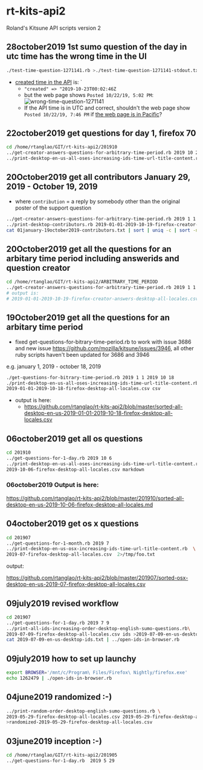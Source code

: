 # rt-kits-api2
Roland's Kitsune API scripts version 2

## 28october2019 1st sumo question of the day in utc time has the wrong time in the UI

```bash
./test-time-question-1271141.rb >./test-time-question-1271141-stdout.txt
```
* [created time in the API](https://github.com/rtanglao/rt-kits-api2/blob/master/test-time-question-1271141-stdout.txt) is: `
  * `"created" => "2019-10-23T00:02:46Z`
  * but the web page shows `Posted 10/22/19, 5:02 PM`: ![wrong-time-question-1271141](https://github.com/rtanglao/rt-kits-api2/blob/master/wrong-website-time-question-1271141.png)
  * If the API time is in UTC and correct,  shouldn't the web page show `Posted 10/22/19, 7:46 PM` if [the web page is in Pacific](https://www.worldtimebuddy.com/utc-to-pst-converter?qm=1&lid=100,8,6174041&h=100&date=2019-10-29&sln=2.5-3)?

## 22october2019 get questions for day 1, firefox 70

```bash
cd /home/rtanglao/GIT/rt-kits-api2/201910
../get-creator-answers-questions-for-arbitrary-time-period.rb 2019 10 22 2019 10 22
../print-desktop-en-us-all-oses-increasing-ids-time-url-title-content.rb 2019-10-22-2019-10-22-firefox-creator-answers-desktop-all-locales.csv markdown 
```

## 20October2019 get all contributors January 29, 2019 - October 19, 2019

* where `contribution` = a reply by somebody other than the original poster of the support question

```bash
../get-creator-answers-questions-for-arbitrary-time-period.rb 2019 1 1 2019 10 19 
../print-desktop-contributors.rb 2019-01-01-2019-10-19-firefox-creator-answers-desktop-all-locales.csv >01january-19october2019-contributors.txt &
cat 01january-19october2019-contributors.txt | sort | uniq -c | sort -nr > 29january-19october2019-sorted-contributors.txt
```

## 20October2019 get all the questions for an arbitary time period including answerids and question creator

```bash
cd /home/rtanglao/GIT/rt-kits-api2/ARBITRARY_TIME_PERIOD
../get-creator-answers-questions-for-arbitrary-time-period.rb 2019 1 1 2019 10 19
# output is:
# 2019-01-01-2019-10-19-firefox-creator-answers-desktop-all-locales.csv
```


## 19October2019 get all the questions for an arbitary time period

* fixed get-questions-for-bitrary-time-period.rb to work with issue 3686 and new issue https://github.com/mozilla/kitsune/issues/3946, all other ruby scripts haven't been updated for 3686 and 3946

e.g. january 1, 2019 - october 18, 2019 

```bash
./get-questions-for-bitrary-time-period.rb 2019 1 1 2019 10 18 
./print-desktop-en-us-all-oses-increasing-ids-time-url-title-content.rb\
2019-01-01-2019-10-18-firefox-desktop-all-locales.csv csv  
```

* output is here:
  * https://github.com/rtanglao/rt-kits-api2/blob/master/sorted-all-desktop-en-us-2019-01-01-2019-10-18-firefox-desktop-all-locales.csv

## 06october2019 get all os questions

```bash
cd 201910
../get-questions-for-1-day.rb 2019 10 6  
../print-desktop-en-us-all-oses-increasing-ids-time-url-title-content.rb  \
2019-10-06-firefox-desktop-all-locales.csv markdown
```

### 06october2019 Output is here:

https://github.com/rtanglao/rt-kits-api2/blob/master/201910/sorted-all-desktop-en-us-2019-10-06-firefox-desktop-all-locales.md

## 04october2019 get os x questions

```bash
cd 201907
../get-questions-for-1-month.rb 2019 7
../print-desktop-en-us-osx-increasing-ids-time-url-title-content.rb  \
2019-07-firefox-desktop-all-locales.csv  2>/tmp/foo.txt
 ```
 
 output:
 
 https://github.com/rtanglao/rt-kits-api2/blob/master/201907/sorted-osx-desktop-en-us-2019-07-firefox-desktop-all-locales.csv 
 
## 09july2019 revised workflow

```bash
cd 201907
../get-questions-for-1-day.rb 2019 7 9 
../print-all-ids-increasing-order-desktop-english-sumo-questions.rb\
2019-07-09-firefox-desktop-all-locales.csv ids >2019-07-09-en-us-desktop-ids.txt
cat 2019-07-09-en-us-desktop-ids.txt | ../open-ids-in-browser.rb
```

## 09july2019 how to set up launchy

```bash
export BROWSER='/mnt/c/Program\ Files/Firefox\ Nightly/firefox.exe'
echo 1262479 | ./open-ids-in-browser.rb
```

## 04june2019 randomized :-)

```bash
../print-random-order-desktop-english-sumo-questions.rb \
2019-05-29-firefox-desktop-all-locales.csv 2019-05-29-firefox-desktop-all-locales.csv\
>randomized-2019-05-29-firefox-desktop-all-locales.csv
```

## 03june2019 inception :-)

```bash
cd /home/rtanglao/GIT/rt-kits-api2/201905
../get-questions-for-1-day.rb  2019 5 29
```

